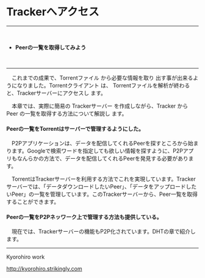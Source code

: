 # Trackerへアクセス
<hr>
<br>

* **Peerの一覧を取得してみよう**

<br>

<hr>

　これまでの成果で、Torrentファイル から必要な情報を取り
出す事が出来るようになりました。Torrentクライアント は、
Torrentファイルを解析が終わると、Trackerサーバーにアクセスし
ます。

　本章では、実際に簡易の Trackerサーバー を作成しながら、Tracker から Peer の一覧を取得する方法について解説し
ます。

#### Peerの一覧をTorrentはサーバーで管理するようにした。
 　P2Pアプリケーションは、データを配信してくれるPeerを探すところから始まります。Googleで検索ワードを指定しても欲しい情報を探すように、P2Pアプリもなんらかの方法で、データを配信してくれるPeerを発見する必要があります。

　TorrentはTrackerサーバーを利用する方法でこれを実現しています。Trackerサーバーでは、「データダウンロードしたいPeer」、「データをアップロードしたいPeer」の一覧を管理しています。このTrackerサーバーから、Peer一覧を取得することができます。

#### Peerの一覧をP2Pネッワーク上で管理する方法も提供している。
　現在では、Trackerサーバーの機能もP2P化されています。DHTの章で紹介します。



-------
Kyorohiro work

http://kyorohiro.strikingly.com

